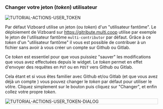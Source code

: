 ### Changer votre jeton (_token_) utilisateur

<div>
  <img
    alt="TUTORIAL-ACTIONS-USER_TOKEN"
    src="https://raw.githubusercontent.com/multi-coop/vizboard-website-content/main/images/tutorial/commented/tutorial-06.png"
    />
</div>

Par défaut Vizboard utilise un jeton (ou _token_) d'un "utilisateur fantôme". Le déploiement de Vizboard sur https://gitribute.multi.coop utilise par exemple le jeton de l'utilisateur fantôme `multi-contributor` par défaut. Grâce à ce _token_ d'un "utilisateur fantôme" il vous est possible de contribuer à un fichier sans avoir à vous créer un compte sur Github ou Gitlab.

Ce _token_ est essentiel pour que vous puissiez "sauver" les modifications que vous avez effectuées depuis le widget. Le _token_ permet en effet d'envoyer des requêtes en `PUT` ou en `POST` vers Github ou Gitlab. 

Cela étant et si vous êtes familier avec Github et/ou Gitlab (et que vous avez déjà un compte ) vous pouvez changer le _token_ par défaut pour utiliser le vôtre. Cliquez simplement sur le bouton <span class="icon"><i class="mdi mdi-account"></i></span> puis cliquez sur "Changer", et enfin collez votre propre _token_.

<div style="border: thin solid lightgrey;">
  <img
    alt="TUTORIAL-ACTIONS-USER_TOKEN-DIALOG"
    src="https://raw.githubusercontent.com/multi-coop/vizboard-website-content/main/images/tutorial/actions-token.png"
    />
</div>
